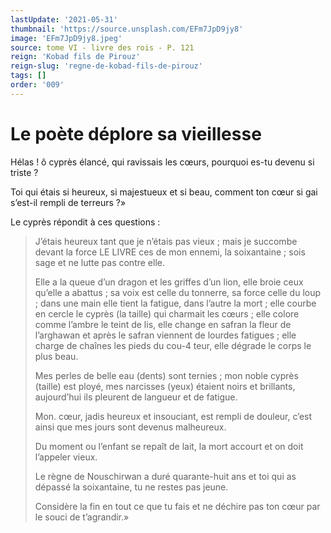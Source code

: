 ```yaml
---
lastUpdate: '2021-05-31'
thumbnail: 'https://source.unsplash.com/EFm7JpD9jy8'
image: 'EFm7JpD9jy8.jpeg'
source: tome VI - livre des rois - P. 121
reign: 'Kobad fils de Pirouz'
reign-slug: 'regne-de-kobad-fils-de-pirouz'
tags: []
order: '009'
---
```


# Le poète déplore sa vieillesse

Hélas ! ô cyprès élancé, qui ravissais les cœurs, pourquoi es-tu devenu si triste ?

Toi qui étais si heureux, si majestueux et si beau, comment ton cœur si gai s’est-il rempli de terreurs ?»

Le cyprès répondit à ces questions :

> J’étais heureux tant que je n’étais pas vieux ; mais je succombe devant la force LE LIVRE ces de mon ennemi, la soixantaine ; sois sage et ne lutte pas contre elle.
>
> Elle a la queue d’un dragon et les griffes d’un lion, elle broie ceux qu’elle a abattus ; sa voix est celle du tonnerre, sa force celle du loup ; dans une main elle tient la fatigue, dans l’autre la mort ; elle courbe en cercle le cyprès (la taille) qui charmait les cœurs ; elle colore comme l’ambre le teint de lis, elle change en safran la fleur de l’arghawan et après le safran viennent de lourdes fatigues ; elle charge de chaînes les pieds du cou-4 teur, elle dégrade le corps le plus beau.
>
> Mes perles de belle eau (dents) sont ternies ; mon noble cyprès (taille) est ployé, mes narcisses (yeux) étaient noirs et brillants, aujourd’hui ils pleurent de langueur et de fatigue.
>
> Mon. cœur, jadis heureux et insouciant, est rempli de douleur, c’est ainsi que mes jours sont devenus malheureux.
>
> Du moment ou l’enfant se repaît de lait, la mort accourt et on doit l’appeler vieux.
>
> Le règne de Nouschirwan a duré quarante-huit ans et toi qui as dépassé la soixantaine, tu ne restes pas jeune.
>
> Considère la fin en tout ce que tu fais et ne déchire pas ton cœur par le souci de t’agrandir.»
